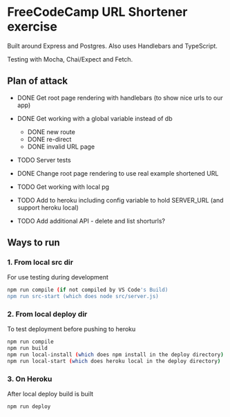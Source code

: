 # FreeCodeCamp URL Shortener exercise

Built around Express and Postgres. Also uses Handlebars and TypeScript.

Testing with Mocha, Chai/Expect and Fetch.

## Plan of attack

* DONE Get root page rendering with handlebars (to show nice urls to our app)
* DONE Get working with a global variable instead of db

  + DONE new route
  + DONE re-direct
  + DONE invalid URL page

* TODO Server tests
* DONE Change root page rendering to use real example shortened URL
* TODO Get working with local pg
* TODO Add to heroku including config variable to hold SERVER_URL (and support heroku local)
* TODO Add additional API - delete and list shorturls?


## Ways to run

### 1. From local src dir

For use testing during development

```bash
npm run compile (if not compiled by VS Code's Build)
npm run src-start (which does node src/server.js)
```

### 2. From local deploy dir

To test deployment before pushing to heroku

```bash
npm run compile
npm run build
npm run local-install (which does npm install in the deploy directory)
npm run local-start (which does heroku local in the deploy directory)
```

### 3. On Heroku

After local deploy build is built

```bash
npm run deploy
```


